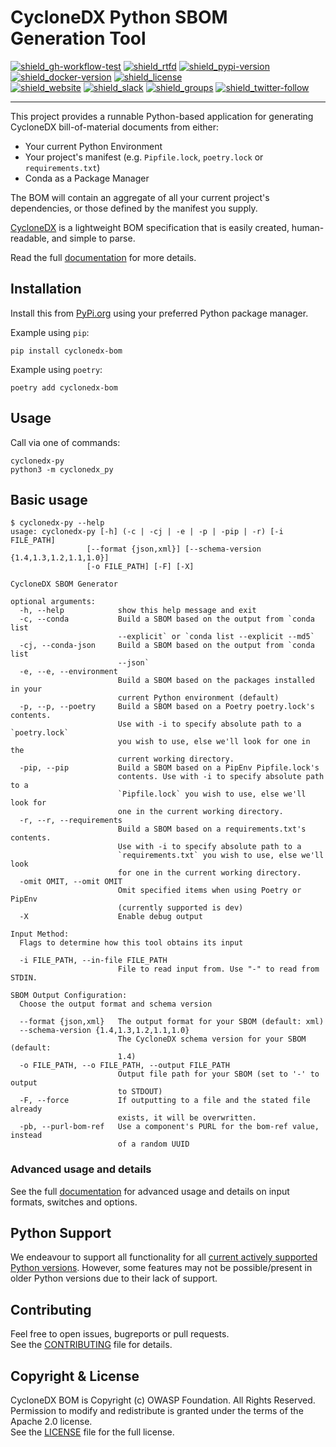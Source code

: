 # CycloneDX Python SBOM Generation Tool

[![shield_gh-workflow-test]][link_gh-workflow-test]
[![shield_rtfd]][link_rtfd]
[![shield_pypi-version]][link_pypi]
[![shield_docker-version]][link_docker]
[![shield_license]][license_file]  
[![shield_website]][link_website]
[![shield_slack]][link_slack]
[![shield_groups]][link_discussion]
[![shield_twitter-follow]][link_twitter]

----

This project provides a runnable Python-based application for generating CycloneDX bill-of-material documents from either:

* Your current Python Environment
* Your project's manifest (e.g. `Pipfile.lock`, `poetry.lock` or `requirements.txt`)
* Conda as a Package Manager

The BOM will contain an aggregate of all your current project's dependencies, or those defined by the manifest you supply.

[CycloneDX](https://cyclonedx.org/) is a lightweight BOM specification that is easily created, human-readable, and simple to parse.

Read the full [documentation][link_rtfd] for more details.

## Installation

Install this from [PyPi.org][link_pypi] using your preferred Python package manager.

Example using `pip`:

```shell
pip install cyclonedx-bom
```

Example using `poetry`:

```shell
poetry add cyclonedx-bom
```

## Usage

Call via one of commands:

```shell
cyclonedx-py
python3 -m cyclonedx_py
```

## Basic usage

```text
$ cyclonedx-py --help
usage: cyclonedx-py [-h] (-c | -cj | -e | -p | -pip | -r) [-i FILE_PATH]
                 [--format {json,xml}] [--schema-version {1.4,1.3,1.2,1.1,1.0}]
                 [-o FILE_PATH] [-F] [-X]

CycloneDX SBOM Generator

optional arguments:
  -h, --help            show this help message and exit
  -c, --conda           Build a SBOM based on the output from `conda list
                        --explicit` or `conda list --explicit --md5`
  -cj, --conda-json     Build a SBOM based on the output from `conda list
                        --json`
  -e, --e, --environment
                        Build a SBOM based on the packages installed in your
                        current Python environment (default)
  -p, --p, --poetry     Build a SBOM based on a Poetry poetry.lock's contents.
                        Use with -i to specify absolute path to a `poetry.lock`
                        you wish to use, else we'll look for one in the
                        current working directory.
  -pip, --pip           Build a SBOM based on a PipEnv Pipfile.lock's
                        contents. Use with -i to specify absolute path to a
                        `Pipfile.lock` you wish to use, else we'll look for
                        one in the current working directory.
  -r, --r, --requirements
                        Build a SBOM based on a requirements.txt's contents.
                        Use with -i to specify absolute path to a
                        `requirements.txt` you wish to use, else we'll look
                        for one in the current working directory.
  -omit OMIT, --omit OMIT
                        Omit specified items when using Poetry or PipEnv
                        (currently supported is dev)
  -X                    Enable debug output

Input Method:
  Flags to determine how this tool obtains its input

  -i FILE_PATH, --in-file FILE_PATH
                        File to read input from. Use "-" to read from STDIN.

SBOM Output Configuration:
  Choose the output format and schema version

  --format {json,xml}   The output format for your SBOM (default: xml)
  --schema-version {1.4,1.3,1.2,1.1,1.0}
                        The CycloneDX schema version for your SBOM (default:
                        1.4)
  -o FILE_PATH, --o FILE_PATH, --output FILE_PATH
                        Output file path for your SBOM (set to '-' to output
                        to STDOUT)
  -F, --force           If outputting to a file and the stated file already
                        exists, it will be overwritten.
  -pb, --purl-bom-ref   Use a component's PURL for the bom-ref value, instead
                        of a random UUID
```

### Advanced usage and details

See the full [documentation][link_rtfd] for advanced usage and details on input formats, switches and options.

## Python Support

We endeavour to support all functionality for all [current actively supported Python versions](https://www.python.org/downloads/).
However, some features may not be possible/present in older Python versions due to their lack of support.

## Contributing

Feel free to open issues, bugreports or pull requests.  
See the [CONTRIBUTING][contributing_file] file for details.

## Copyright & License

CycloneDX BOM is Copyright (c) OWASP Foundation. All Rights Reserved.  
Permission to modify and redistribute is granted under the terms of the Apache 2.0 license.  
See the [LICENSE][license_file] file for the full license.

[license_file]: https://github.com/CycloneDX/cyclonedx-python/blob/main/LICENSE
[contributing_file]: https://github.com/CycloneDX/cyclonedx-python/blob/main/CONTRIBUTING.md
[link_rtfd]: https://cyclonedx-bom-tool.readthedocs.io/

[shield_gh-workflow-test]: https://img.shields.io/github/actions/workflow/status/CycloneDX/cyclonedx-python/python.yml?branch=main&logo=GitHub&logoColor=white "build"
[shield_rtfd]: https://img.shields.io/readthedocs/cyclonedx-bom-tool?logo=readthedocs&logoColor=white
[shield_pypi-version]: https://img.shields.io/pypi/v/cyclonedx-bom?logo=Python&logoColor=white&label=PyPI "PyPI"
[shield_docker-version]: https://img.shields.io/docker/v/cyclonedx/cyclonedx-python?logo=docker&logoColor=white&label=docker "docker"
[shield_license]: https://img.shields.io/github/license/CycloneDX/cyclonedx-python?logo=open%20source%20initiative&logoColor=white "license"
[shield_website]: https://img.shields.io/badge/https://-cyclonedx.org-blue.svg "homepage"
[shield_slack]: https://img.shields.io/badge/slack-join-blue?logo=Slack&logoColor=white "slack join"
[shield_groups]: https://img.shields.io/badge/discussion-groups.io-blue.svg "groups discussion"
[shield_twitter-follow]: https://img.shields.io/badge/Twitter-follow-blue?logo=Twitter&logoColor=white "twitter follow"
[link_gh-workflow-test]: https://github.com/CycloneDX/cyclonedx-python/actions/workflows/python.yml?query=branch%3Amain
[link_pypi]: https://pypi.org/project/cyclonedx-bom/
[link_docker]: https://hub.docker.com/r/cyclonedx/cyclonedx-python
[link_website]: https://cyclonedx.org/
[link_slack]: https://cyclonedx.org/slack/invite
[link_discussion]: https://groups.io/g/CycloneDX
[link_twitter]: https://twitter.com/CycloneDX_Spec
